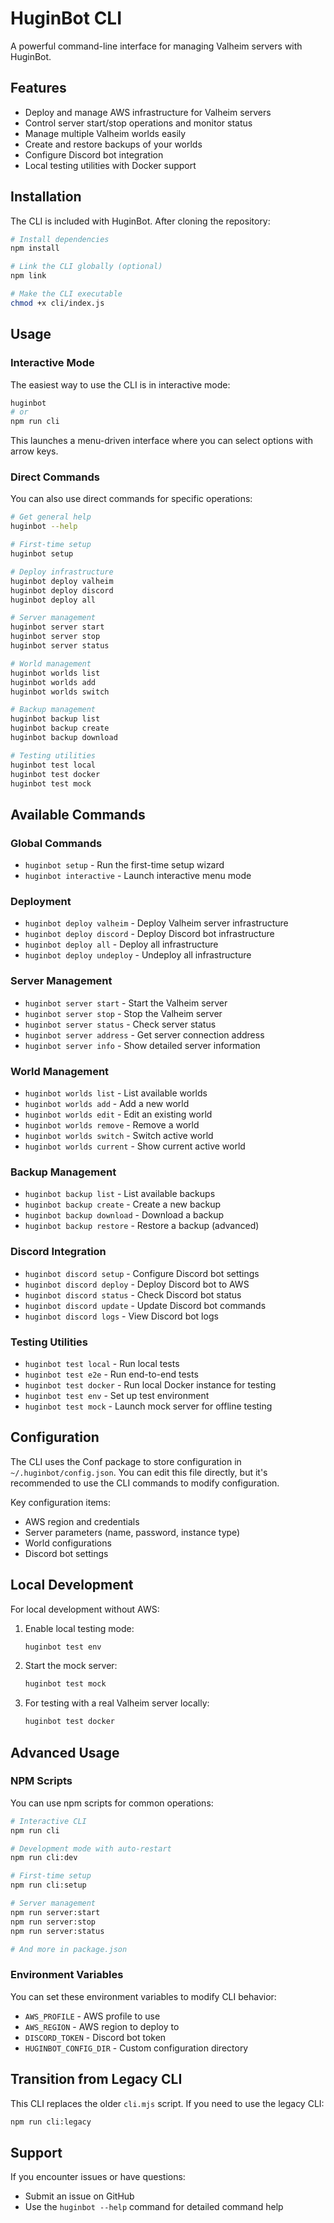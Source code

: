 # HuginBot CLI

A powerful command-line interface for managing Valheim servers with HuginBot.

## Features

- Deploy and manage AWS infrastructure for Valheim servers
- Control server start/stop operations and monitor status
- Manage multiple Valheim worlds easily
- Create and restore backups of your worlds
- Configure Discord bot integration
- Local testing utilities with Docker support

## Installation

The CLI is included with HuginBot. After cloning the repository:

```bash
# Install dependencies
npm install

# Link the CLI globally (optional)
npm link

# Make the CLI executable
chmod +x cli/index.js
```

## Usage

### Interactive Mode

The easiest way to use the CLI is in interactive mode:

```bash
huginbot
# or
npm run cli
```

This launches a menu-driven interface where you can select options with arrow keys.

### Direct Commands

You can also use direct commands for specific operations:

```bash
# Get general help
huginbot --help

# First-time setup
huginbot setup

# Deploy infrastructure 
huginbot deploy valheim
huginbot deploy discord
huginbot deploy all

# Server management
huginbot server start
huginbot server stop
huginbot server status

# World management
huginbot worlds list
huginbot worlds add
huginbot worlds switch

# Backup management
huginbot backup list
huginbot backup create
huginbot backup download

# Testing utilities
huginbot test local
huginbot test docker
huginbot test mock
```

## Available Commands

### Global Commands

- `huginbot setup` - Run the first-time setup wizard
- `huginbot interactive` - Launch interactive menu mode

### Deployment

- `huginbot deploy valheim` - Deploy Valheim server infrastructure
- `huginbot deploy discord` - Deploy Discord bot infrastructure
- `huginbot deploy all` - Deploy all infrastructure
- `huginbot deploy undeploy` - Undeploy all infrastructure

### Server Management

- `huginbot server start` - Start the Valheim server
- `huginbot server stop` - Stop the Valheim server
- `huginbot server status` - Check server status
- `huginbot server address` - Get server connection address
- `huginbot server info` - Show detailed server information

### World Management

- `huginbot worlds list` - List available worlds
- `huginbot worlds add` - Add a new world
- `huginbot worlds edit` - Edit an existing world
- `huginbot worlds remove` - Remove a world
- `huginbot worlds switch` - Switch active world
- `huginbot worlds current` - Show current active world

### Backup Management

- `huginbot backup list` - List available backups
- `huginbot backup create` - Create a new backup
- `huginbot backup download` - Download a backup
- `huginbot backup restore` - Restore a backup (advanced)

### Discord Integration

- `huginbot discord setup` - Configure Discord bot settings
- `huginbot discord deploy` - Deploy Discord bot to AWS
- `huginbot discord status` - Check Discord bot status
- `huginbot discord update` - Update Discord bot commands
- `huginbot discord logs` - View Discord bot logs

### Testing Utilities

- `huginbot test local` - Run local tests
- `huginbot test e2e` - Run end-to-end tests
- `huginbot test docker` - Run local Docker instance for testing
- `huginbot test env` - Set up test environment
- `huginbot test mock` - Launch mock server for offline testing

## Configuration

The CLI uses the Conf package to store configuration in `~/.huginbot/config.json`. You can edit this file directly, but it's recommended to use the CLI commands to modify configuration.

Key configuration items:
- AWS region and credentials
- Server parameters (name, password, instance type)
- World configurations
- Discord bot settings

## Local Development

For local development without AWS:

1. Enable local testing mode:
   ```bash
   huginbot test env
   ```

2. Start the mock server:
   ```bash
   huginbot test mock
   ```

3. For testing with a real Valheim server locally:
   ```bash
   huginbot test docker
   ```

## Advanced Usage

### NPM Scripts

You can use npm scripts for common operations:

```bash
# Interactive CLI
npm run cli

# Development mode with auto-restart
npm run cli:dev

# First-time setup
npm run cli:setup

# Server management
npm run server:start
npm run server:stop
npm run server:status

# And more in package.json
```

### Environment Variables

You can set these environment variables to modify CLI behavior:

- `AWS_PROFILE` - AWS profile to use
- `AWS_REGION` - AWS region to deploy to
- `DISCORD_TOKEN` - Discord bot token
- `HUGINBOT_CONFIG_DIR` - Custom configuration directory

## Transition from Legacy CLI

This CLI replaces the older `cli.mjs` script. If you need to use the legacy CLI:

```bash
npm run cli:legacy
```

## Support

If you encounter issues or have questions:
- Submit an issue on GitHub
- Use the `huginbot --help` command for detailed command help